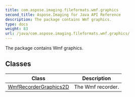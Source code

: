 ```yaml
---
title: com.aspose.imaging.fileformats.wmf.graphics
second_title: Aspose.Imaging for Java API Reference
description: The package contains Wmf graphics.
type: docs
weight: 83
url: /java/com.aspose.imaging.fileformats.wmf.graphics/
---
```


The package contains Wmf graphics.


## Classes

| Class | Description |
| --- | --- |
| [WmfRecorderGraphics2D](../com.aspose.imaging.fileformats.wmf.graphics/wmfrecordergraphics2d) | The Wmf recorder. |
